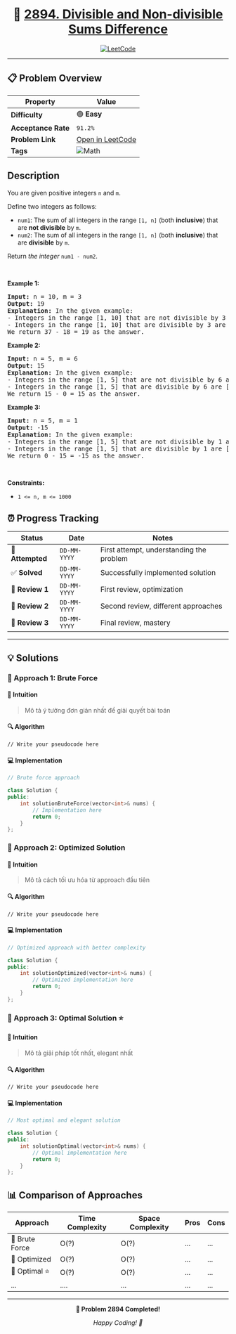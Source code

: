 <div align="center">

# 🧠 [2894. Divisible and Non-divisible Sums Difference](https://leetcode.com/problems/divisible-and-non-divisible-sums-difference/)

[![LeetCode](https://img.shields.io/badge/LeetCode-Problem%202894-FFA116?style=for-the-badge&logo=leetcode&logoColor=white)](https://leetcode.com/problems/divisible-and-non-divisible-sums-difference/)

</div>

---

## 📋 Problem Overview

| Property            | Value                                                                                          |
| ------------------- | ---------------------------------------------------------------------------------------------- |
| **Difficulty**      | 🟢 **Easy**                                                                                    |
| **Acceptance Rate** | `91.2%`                                                                                        |
| **Problem Link**    | [Open in LeetCode](https://leetcode.com/problems/divisible-and-non-divisible-sums-difference/) |
| **Tags**            | ![Math](https://img.shields.io/badge/-Math-blue?style=flat-square)                             |

## Description

<!-- description:start -->

<p>You are given positive integers <code>n</code> and <code>m</code>.</p>

<p>Define two integers as follows:</p>

<ul>
	<li><code>num1</code>: The sum of all integers in the range <code>[1, n]</code> (both <strong>inclusive</strong>) that are <strong>not divisible</strong> by <code>m</code>.</li>
	<li><code>num2</code>: The sum of all integers in the range <code>[1, n]</code> (both <strong>inclusive</strong>) that are <strong>divisible</strong> by <code>m</code>.</li>
</ul>

<p>Return <em>the integer</em> <code>num1 - num2</code>.</p>

<p>&nbsp;</p>
<p><strong class="example">Example 1:</strong></p>

<pre>
<strong>Input:</strong> n = 10, m = 3
<strong>Output:</strong> 19
<strong>Explanation:</strong> In the given example:
- Integers in the range [1, 10] that are not divisible by 3 are [1,2,4,5,7,8,10], num1 is the sum of those integers = 37.
- Integers in the range [1, 10] that are divisible by 3 are [3,6,9], num2 is the sum of those integers = 18.
We return 37 - 18 = 19 as the answer.
</pre>

<p><strong class="example">Example 2:</strong></p>

<pre>
<strong>Input:</strong> n = 5, m = 6
<strong>Output:</strong> 15
<strong>Explanation:</strong> In the given example:
- Integers in the range [1, 5] that are not divisible by 6 are [1,2,3,4,5], num1 is the sum of those integers = 15.
- Integers in the range [1, 5] that are divisible by 6 are [], num2 is the sum of those integers = 0.
We return 15 - 0 = 15 as the answer.
</pre>

<p><strong class="example">Example 3:</strong></p>

<pre>
<strong>Input:</strong> n = 5, m = 1
<strong>Output:</strong> -15
<strong>Explanation:</strong> In the given example:
- Integers in the range [1, 5] that are not divisible by 1 are [], num1 is the sum of those integers = 0.
- Integers in the range [1, 5] that are divisible by 1 are [1,2,3,4,5], num2 is the sum of those integers = 15.
We return 0 - 15 = -15 as the answer.
</pre>

<p>&nbsp;</p>
<p><strong>Constraints:</strong></p>

<ul>
	<li><code>1 &lt;= n, m &lt;= 1000</code></li>
</ul>

<!-- description:end -->

## ⏰ Progress Tracking

| Status           | Date         | Notes                                    |
| ---------------- | ------------ | ---------------------------------------- |
| 🎯 **Attempted** | `DD-MM-YYYY` | First attempt, understanding the problem |
| ✅ **Solved**    | `DD-MM-YYYY` | Successfully implemented solution        |
| 🔄 **Review 1**  | `DD-MM-YYYY` | First review, optimization               |
| 🔄 **Review 2**  | `DD-MM-YYYY` | Second review, different approaches      |
| 🔄 **Review 3**  | `DD-MM-YYYY` | Final review, mastery                    |

---

## 💡 Solutions

### 🥉 Approach 1: Brute Force

#### 📝 Intuition

> Mô tả ý tưởng đơn giản nhất để giải quyết bài toán

#### 🔍 Algorithm

```pseudo
// Write your pseudocode here
```

#### 💻 Implementation

```cpp
// Brute force approach

class Solution {
public:
    int solutionBruteForce(vector<int>& nums) {
        // Implementation here
        return 0;
    }
};
```

### 🥈 Approach 2: Optimized Solution

#### 📝 Intuition

> Mô tả cách tối ưu hóa từ approach đầu tiên

#### 🔍 Algorithm

```pseudo
// Write your pseudocode here
```

#### 💻 Implementation

```cpp
// Optimized approach with better complexity

class Solution {
public:
    int solutionOptimized(vector<int>& nums) {
        // Optimized implementation here
        return 0;
    }
};
```

### 🥇 Approach 3: Optimal Solution ⭐

#### 📝 Intuition

> Mô tả giải pháp tốt nhất, elegant nhất

#### 🔍 Algorithm

```pseudo
// Write your pseudocode here
```

#### 💻 Implementation

```cpp
// Most optimal and elegant solution

class Solution {
public:
    int solutionOptimal(vector<int>& nums) {
        // Optimal implementation here
        return 0;
    }
};
```

## 📊 Comparison of Approaches

| Approach       | Time Complexity | Space Complexity | Pros | Cons |
| -------------- | --------------- | ---------------- | ---- | ---- |
| 🥉 Brute Force | O(?)            | O(?)             | ...  | ...  |
| 🥈 Optimized   | O(?)            | O(?)             | ...  | ...  |
| 🥇 Optimal ⭐  | O(?)            | O(?)             | ...  | ...  |
| ...            | ....            | ...              | ...  | ...  |

---

<div align="center">

**🎯 Problem 2894 Completed!**

_Happy Coding! 🚀_

</div>
